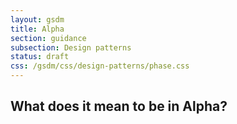 ```yaml
---
layout: gsdm
title: Alpha
section: guidance
subsection: Design patterns
status: draft
css: /gsdm/css/design-patterns/phase.css
---
```


<h2>What does it mean to be in Alpha?</h2>






